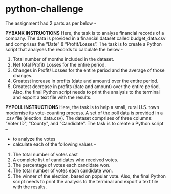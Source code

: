 # python-challenge
The assignment had 2 parts as per below -

**PYBANK INSTRUCTIONS**
Here, the task is to analyse financial records of a company. 
The data is provided in a financial dataset called budget_data.csv and comprises the “Date” & “Profit/Losses”.
The task is to create a Python script that analyses the records to calculate the below -
1.	Total number of months included in the dataset.
2.	Net total Profit/ Losses for the entire period.
3.	Changes in Profit/ Losses for the entire period and the average of those changes.
4.	Greatest increase in profits (date and amount) over the entire period.
5.	Greatest decrease in profits (date and amount) over the entire period.
Also, the final Python script needs to print the analysis to the terminal and export a text file with the results.

**PYPOLL INSTRUCTIONS**
Here, the task is to help a small, rural U.S. town modernise its vote-counting process.
A set of the poll data is provided in a .csv file (election_data.csv). The dataset comprises of three columns: "Voter ID", "County", and "Candidate".
The task is to create a Python script –
-	to analyze the votes
-	calculate each of the following values -
1.	The total number of votes cast
2.	A complete list of candidates who received votes.
3.	The percentage of votes each candidate won.
4.	The total number of votes each candidate won.
5.	The winner of the election, based on popular vote.
Also, the final Python script needs to print the analysis to the terminal and export a text file with the results.
